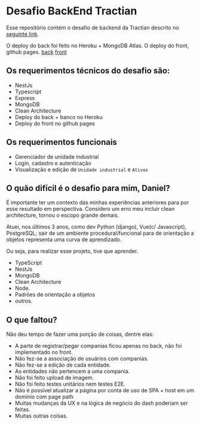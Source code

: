 # Desafio BackEnd Tractian
Esse repositório contém o desafio de backend da Tractian descrito no [seguinte link](https://tractian.notion.site/Back-End-Software-Engineer-584a6e7bbd8b4ef48fc1e59ce0f964fc).

O deploy do back foi feito no Heroku + MongoDB Atlas.
O deploy do front, github pages.
[back](https://thawing-ravine-54889.herokuapp.com/api/)
[front](https://danielpassy.github.io/tractian_challenge/)

## Os requerimentos técnicos do desafio são:

- NestJs
- Typescript
- Express
- MongoDB
- Clean Architecture
- Deploy do back + banco no Heroku
- Deploy do front no github pages

## Os requerimentos funcionais
- Gerenciador de unidade industrial
- Login, cadastro e autenticação
- Visualização e edição de `Unidade industrial` e `Ativos`


## O quão difícil é o desafio para mim, Daniel?
É importante ter um contexto das minhas experiências anteriores para por esse resultado em perspectiva.
Considero um erro meu incluir clean architecture, tornou o escopo grande demais.

Atuei, nos últimos 3 anos, como dev Python (django), Vue(c/ Javascript), PostgreSQL; sair de um ambiente procedural/funcional para de orientação a objetos representa uma curva de aprendizado.

Ou seja, para realizar esse projeto, tive que aprender.

- TypeScript
- NestJs
- MongoDB
- Clean Architecture
- Node.
- Padrões de orientação a objetos
- outros.

## O que faltou?
Não deu tempo de fazer uma porção de coisas, dentre elas:
- A parte de registrar/pegar companias ficou apenas no back, não foi implementado no front.
- Não fez-se a associação de usuários com companias.
- Não fez-se a edição de cada entidade.
- As entidades não pertencem a uma compania.
- Não foi feito upload de imagem.
- Não foi feito testes unitários nem testes E2E.
- Nâo é possível atualizar a página por conta de uso de SPA + host em um domínio com page path
- Muitas mudanças da UX e na lógica de negócio do dash poderiam ser feitas.
- Muitas outras coisas.